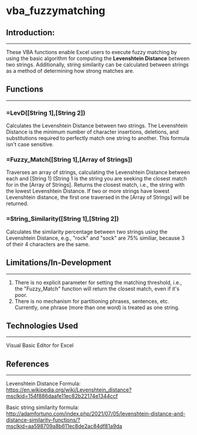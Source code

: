 # **vba_fuzzymatching**

## **Introduction:**
-------------------------
These VBA functions enable Excel users to execute fuzzy matching by using the basic algorithm for computing the **Levenshtein Distance** between two strings. Additionally, string similarity can be calculated between strings as a method of determining how strong matches are.

## **Functions**
-------------------------
### =LevD([String 1],[String 2])
Calculates the Levenshtein Distance between two strings. The Levenshtein Distance is the minimum number of character insertions, deletions, and substitutions required to perfectly match one string to another. This formula isn't case sensitive.

### =Fuzzy_Match([String 1],[Array of Strings]) 
Traverses an array of strings, calculating the Levenshtein Distance between each and [String 1] (String 1 is the string you are seeking the closest match for in the [Array of Strings]. Returns the closest match, i.e., the string with the lowest Levenshtein Distance. If two or more strings have lowest Levenshtein distance, the first one traversed in the [Array of Strings] will be returned.

### =String_Similarity([String 1],[String 2])
Calculates the similarity percentage between two strings using the Levenshtein Distance, e.g., "rock" and "sock" are 75% similiar, because 3 of their 4 characters are the same.

## **Limitations/In-Development**
-------------------------
1. There is no explicit parameter for setting the matching threshold, i.e., the "Fuzzy_Match" function will return the closest match, even if it's poor.
2. There is no mechanism for partitioning phrases, sentences, etc. Currently, one phrase (more than one word) is treated as one string.

## **Technologies Used**
-------------------------
Visual Basic Editor for Excel

## **References**
-------------------------
Levenshtein Distance Formula: https://en.wikipedia.org/wiki/Levenshtein_distance?msclkid=154f886daafe11ec82b22174e1344ccf

Basic string similarity formula: http://adamfortuno.com/index.php/2021/07/05/levenshtein-distance-and-distance-similarity-functions/?msclkid=aa598709a8b611ec8de2ac84df81a9da


